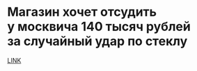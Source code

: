 # Магазин хочет отсудить у москвича 140 тысяч рублей за случайный удар по стеклу 



[LINK](https://varlamov.ru/3133360.html)
